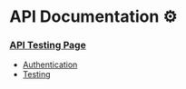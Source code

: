 # API Documentation ⚙️
### [API Testing Page](http://api.remoteconfigs.com)

* [Authentication](./Authentication.md)
* [Testing](./Testing.md)
